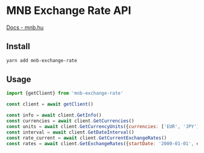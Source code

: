 # MNB Exchange Rate API

[Docs - mnb.hu](https://www.mnb.hu/sajtoszoba/sajtokozlemenyek/2015-evi-sajtokozlemenyek/tajekoztatas-az-arfolyam-webservice-mukodeserol)

## Install

```bash
yarn add mnb-exchange-rate
```

## Usage

```js
import {getClient} from 'mnb-exchange-rate'

const client = await getClient()

const info = await client.GetInfo()
const currencies = await client.GetCurrencies()
const units = await client.GetCurrencyUnits({currencies: ['EUR', 'JPY']})
const interval = await client.GetDateInterval()
const rate_current = await client.GetCurrentExchangeRates()
const rates = await client.GetExchangeRates({startDate: '2000-01-01', endDate: '2000-01-02', currencies: ['EUR']})
```
